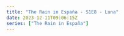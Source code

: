 ```yaml
---
title: "The Rain in España - S1E8 - Luna"
date: 2023-12-11T09:06:15Z
series: ["The Rain in España"]
---
```



<mux-player stream-type="on-demand"
  src="https://kp3d-my.sharepoint.com/personal/ryoo_kp3d_onmicrosoft_com/_layouts/15/download.aspx?share=EcBHNaaCP6VFs9xWTITYH4gBNh92B9HNdmy81RbEIyL9yQ" prefer-playback="mse" controls>
  </mux-player>
  
  
  <script src="https://cdn.jsdelivr.net/npm/@mux/mux-player"></script>
  
 <script type="application/ld+json">
 {
  "@context": "https://schema.org/",
  "@type": "VideoObject",
  "name": "The Rain in España - S1E8 - Luna",
  "contentUrl": "https://stream.mux.com/xUKDaRy0000NbGrrKxRaiqwmRic00wvlw01QCGviy8d01sT8.m3u8",
  "thumbnailUrl": "https://www.themoviedb.org/t/p/original/aGuBIB79vDDQKcsQUIF5fa5P07b.jpg?width=314&fit_mode=preserve&time=25",
  "uploadDate": "2023-12-11T09:06:15Z",
}

</script>